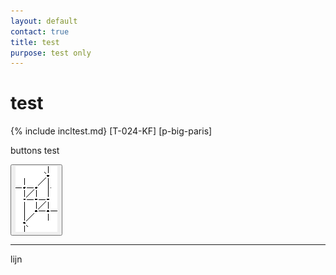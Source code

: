 ```yaml
---
layout: default
contact: true
title: test
purpose: test only
---
```


<style>
.button
  background-color: blue;
  border: 6px;
  border-color: red;
  color: green;
  padding: 0px;
  cursor: pointer;
  box-shadow: 3px 3px #ebebeb;
}

.button:hover {
  background-color: green;
   
}
  
</style>


# test

{% include incltest.md}
[T-024-KF]
[p-big-paris]



buttons test

<a href="../images_stitches/paris-lcr.png">
<button type="button"><img src="../images_stitches/paris-lcr.png"></button>
</a>

[p-paris-lcr]: ../images_stitches/paris-lcr.png            

<p><hr></p>
lijn

